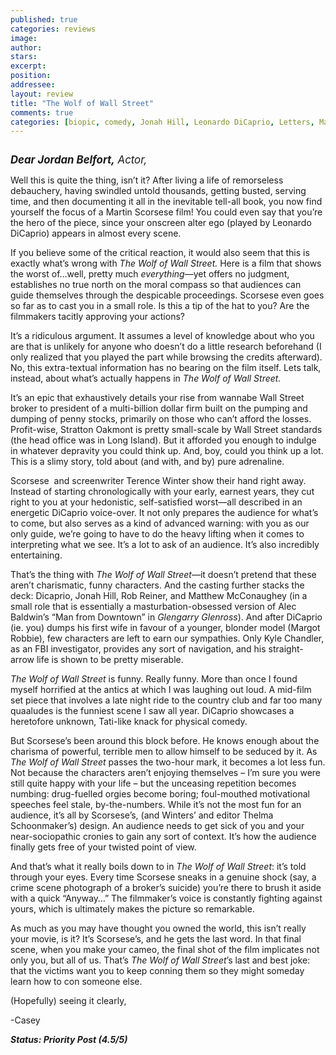 ```yaml
---
published: true
categories: reviews
image:
author: 
stars: 
excerpt: 
position: 
addressee: 
layout: review
title: "The Wolf of Wall Street"
comments: true
categories: [biopic, comedy, Jonah Hill, Leonardo DiCaprio, Letters, Martin Scorsese, Matthew McConaughey, Oscars 2014]
---
```

<div><p><span class="full-image-block ssNonEditable"><span><a href="/letters/2014/1/7/the-wolf-of-wall-street.html?SSScrollPosition=0"><img src="http://static.squarespace.com/static/5005f6bcc4aa41161b33e89e/5329cf1fe4b07c068ebf74de/5329cf1fe4b07c068ebf7933/1389067382098/wolf-of-wall-street.jpg" alt="" /></a></span></span></p>
<p><span style="font-size:120%;"><strong><em>Dear Jordan Belfort,</em></strong><em> Actor,</em></span></p>
<p>Well this is quite the thing, isn&rsquo;t it? After living a life of remorseless debauchery, having swindled untold thousands, getting busted, serving time, and then documenting it all in the inevitable tell-all book, you now find yourself the focus of a Martin Scorsese film! You could even say that you&rsquo;re the hero of the piece, since your onscreen alter ego (played by Leonardo DiCaprio) appears in almost every scene.</p>
<p>If you believe some of the critical reaction, it would also seem that this is exactly what&rsquo;s wrong with <em>The Wolf of Wall Street.</em> Here is a film that shows the worst of&#8230;well, pretty much <em>everything</em>&mdash;yet offers no judgment, establishes no true north on the moral compass so that audiences can guide themselves through the despicable proceedings. Scorsese even goes so far as to cast you in a small role. Is this a tip of the hat to you? Are the filmmakers tacitly approving your actions?</p>
<p>It&rsquo;s a ridiculous argument. It assumes a level of knowledge about who you are that is unlikely for anyone who doesn&rsquo;t do a little research beforehand (I only realized that you played the part while browsing the credits afterward). No, this extra-textual information has no bearing on the film itself. Lets talk, instead, about what&rsquo;s actually happens in <em>The Wolf of Wall Street.</em></p>
<p>It&rsquo;s an epic that exhaustively details your rise from wannabe Wall Street broker to president of a multi-billion dollar firm built on the pumping and dumping of penny stocks, primarily on those who can&rsquo;t afford the losses. Profit-wise, Stratton Oakmont is pretty small-scale by Wall Street standards (the head office was in Long Island). But it afforded you enough to indulge in whatever depravity you could think up. And, boy, could you think up a lot. This is a slimy story, told about (and with, and by) pure adrenaline.&nbsp;</p>
<p>Scorsese&nbsp; and screenwriter Terence Winter show their hand right away. Instead of starting chronologically with your early, earnest years, they cut right to you at your hedonistic, self-satisfied worst&mdash;all described in an energetic DiCaprio voice-over. It not only prepares the audience for what&rsquo;s to come, but also serves as a kind of advanced warning: with you as our only guide, we&rsquo;re going to have to do the heavy lifting when it comes to interpreting what we see. It&rsquo;s a lot to ask of an audience. It&rsquo;s also incredibly entertaining.</p>
<p>That&rsquo;s the thing with <em>The Wolf of Wall Street</em>&mdash;it doesn&rsquo;t pretend that these aren&rsquo;t charismatic, funny characters. And the casting further stacks the deck: Dicaprio, Jonah Hill, Rob Reiner, and Matthew McConaughey (in a small role that is essentially a masturbation-obsessed version of Alec Baldwin&rsquo;s &ldquo;Man from Downtown&rdquo; in <em>Glengarry Glenross</em>). And after DiCaprio (ie. you) dumps his first wife in favour of a younger, blonder model (Margot Robbie), few characters are left to earn our sympathies. Only Kyle Chandler, as an FBI investigator, provides any sort of navigation, and his straight-arrow life is shown to be pretty miserable.&nbsp;</p>
<p><em>The Wolf of Wall Street</em> is funny. Really funny. More than once I found myself horrified at the antics at which I was laughing out loud. A mid-film set piece that involves a late night ride to the country club and far too many quaaludes is the funniest scene I saw all year. DiCaprio showcases a heretofore unknown, Tati-like knack for physical comedy.&nbsp;</p>
<p>But Scorsese&rsquo;s been around this block before. He knows enough about the charisma of powerful, terrible men to allow himself to be seduced by it. As <em>The Wolf of Wall Street</em> passes the two-hour mark, it becomes a lot less fun. Not because the characters aren&rsquo;t enjoying themselves &ndash; I&rsquo;m sure you were still quite happy with your life &ndash; but the unceasing repetition becomes numbing: drug-fuelled orgies become boring; foul-mouthed motivational speeches feel stale, by-the-numbers. While it&rsquo;s not the most fun for an audience, it&rsquo;s all by Scorsese&rsquo;s, (and Winters&rsquo; and editor Thelma Schoonmaker&rsquo;s) design. An audience needs to get sick of you and your near-sociopathic cronies to gain any sort of context. It&rsquo;s how the audience finally gets free of your twisted point of view.</p>
<p>And that&rsquo;s what it really boils down to in <em>The Wolf of Wall Street</em>: it&rsquo;s told through your eyes. Every time Scorsese sneaks in a genuine shock (say, a crime scene photograph of a broker&rsquo;s suicide) you&rsquo;re there to brush it aside with a quick &ldquo;Anyway&hellip;&rdquo; The filmmaker&rsquo;s voice is constantly fighting against yours, which is ultimately makes the picture so remarkable.&nbsp;</p>
<p>As much as you may have thought you owned the world, this isn&rsquo;t really your movie, is it? It&rsquo;s Scorsese&rsquo;s, and he gets the last word. In that final scene, when you make your cameo, the final shot of the film implicates not only you, but all of us. That&rsquo;s <em>The Wolf of Wall Street</em>&rsquo;s last and best joke: that the victims want you to keep conning them so they might someday learn how to con someone else.&nbsp;</p>
<p>(Hopefully) seeing it clearly,</p>
<p>-Casey</p>
<p><strong><em>Status: Priority Post (4.5/5)&nbsp; &nbsp;</em></strong></p></div>
